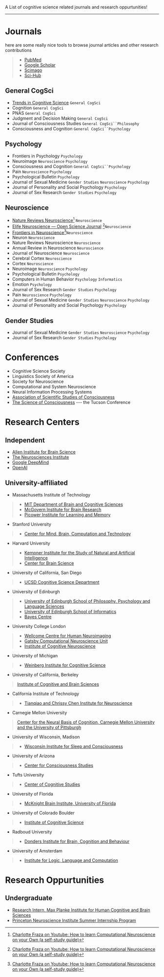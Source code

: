 A List of cognitive science related journals and research oppurtunities! 
___
# Journals
here are some really nice tools to browse journal articles and other research contributions
> * [PubMed](https://pubmed.ncbi.nlm.nih.gov/)
> * [Google Scholar](https://scholar.google.com/)
> * [Scimago](https://www.scimagojr.com/)
> * [Sci-Hub](https://sci-hub.se/)

## General CogSci
* [Trends in Cognitive Science](https://www.cell.com/trends/cognitive-sciences/home) `General CogSci`
* Cognition `General CogSci`
* PNAS `General CogSci`
* Judgment and Decision Making `General CogSci`
* Journal of Consciousness Studies `General CogSci``Philosophy`
* Consciousness and Cognition `General CogSci``Psychology`

## Psychology
* Frontiers in Psychology `Psychology`
* Neuroimage `Neuroscience` `Psychology`
* Consciousness and Cognition `General CogSci``Psychology`
* Pain `Neuroscience` `Psychology`
* Psychological Bulletin `Psychology`
* Journal of Sexual Medicine `Gender Studies` `Neuroscience` `Psychology`
* Journal of Personality and Social Psychology `Psychology`
* Journal of Sex Research `Gender Studies` `Psychology`

## Neuroscience
* [Nature Reviews Neuroscience](https://www.nature.com/nrn/)[^1] `Neuroscience`
* [Elife Neuroscience — Open Science Journal](https://elifesciences.org/subjects/neuroscience) [^1]`Neuroscience`
* [Frontiers in Neuroscience](https://www.frontiersin.org/journals/neuroscience)[^1]`Neuroscience`
* Neuron `Neuroscience`
* Nature Reviews Neuroscience `Neuroscience`
* Annual Review in Neuroscience `Neuroscience`
* Journal of Neuroscience `Neuroscience`
* Cerebral Cortex `Neuroscience`
* Cortex `Neuroscience`
* Neuroimage `Neuroscience` `Psychology`
* Psychological Bulletin `Psychology`
* Computers in Human Behavior `Psychology` `Informatics`
* Emotion `Psychology`
* Journal of Sex Research `Gender Studies` `Psychology`
* Pain `Neuroscience` `Psychology`
* Journal of Sexual Medicine `Gender Studies` `Neuroscience` `Psychology`
* Journal of Personality and Social Psychology `Psychology`

## Gender Studies
* Journal of Sexual Medicine `Gender Studies` `Neuroscience` `Psychology`
* Journal of Sex Research `Gender Studies` `Psychology`

# Conferences
* Cognitive Science Society
* Linguistics Society of America
* Society for Neuroscience
* Computational and System Neuroscience
* Neural Information Processing Systems
* [Association of Scientific Studies of Consciousness](https://theassc.org/)
* [The Science of Consciousness](https://consciousness.arizona.edu/science-consciousness-conference) --- the Tucson Conference

# Research Centers
## Independent
* [Allen Institute for Brain Science](https://alleninstitute.org/)
* [The Neurosciences Institute](https://nsi.wegall.net/)
* [Google DeepMind](https://www.deepmind.com/)
* [OpenAI](https://openai.com/)

## University-affiliated
* Massachusetts Institute of Technology
> * [MIT Department of Brain and Cognitive Sciences](https://bcs.mit.edu/)
> * [McGovern Institute for Brain Research](https://mcgovern.mit.edu/)
> * [Picower Institute for Learning and Memory](https://picower.mit.edu/)
* Stanford University
> * [Center for Mind, Brain, Computation and Technology](https://neuroscience.stanford.edu/mbct/home)
* Harvard University
> * [Kempner Institute for the Study of Natural and Artificial Intelligence](https://www.harvard.edu/kempner-institute/)
> * [Center for Brain Science](https://cbs.fas.harvard.edu/)
* University of California, San Diego
> * [UCSD Cognitive Science Department](https://cogsci.ucsd.edu/)
* University of Edinburgh 
> * [University of Edinburgh School of Philosophy, Psychology and Language Sciences](https://www.ed.ac.uk/ppls)
> * [University of Edinburgh School of Informatics](https://www.ed.ac.uk/informatics)
> * [Bayes Centre](https://www.ed.ac.uk/bayes)
* University College London
> * [Wellcome Centre for Human Neuroimaging](https://www.fil.ion.ucl.ac.uk/)
> * [Gatsby Computational Neuroscience Unit](https://www.ucl.ac.uk/gatsby/)
> * [Institute of Cognitive Neuroscience](https://www.ucl.ac.uk/icn)
* University of Michigan
> * [Weinberg Institute for Cognitive Science](https://lsa.umich.edu/weinberginstitute)
* University of California, Berkeley
> [Institute of Cognitive and Brain Sciences](https://icbs.berkeley.edu/)
* California Institute of Technology
> * [Tianqiao and Chrissy Chen Institute for Neuroscience](https://neuroscience.caltech.edu/)
* Carnegie Mellon University
> [Center for the Neural Basis of Cognition, Carnegie Mellon University and the University of Pittsburgh](https://www.cnbc.cmu.edu/)
* University of Wisconsin, Madison
> * [Wisconsin Institute for Sleep and Consciousness](https://sleep-and-consciousness.wisc.edu/)
* University of Arizona
> * [Center for Consciousness Studies](https://consciousness.arizona.edu/)
* Tufts University
> * [Center of Cognitive Studies](https://ase.tufts.edu/cogstud/)
* University of Florida
> * [McKnight Brain Institute, University of Florida](https://mbi.ufl.edu/)
* University of Colorado Boulder
> * [Institute of Cognitive Science](https://www.colorado.edu/ics/)
* Radboud University
> * [Donders Institute for Brain, Cognition and Behaviour](https://www.ru.nl/donders/)
* University of Amsterdam
> * [Institute for Logic, Language and Computation](https://www.illc.uva.nl/)


# Research Oppurtunities

## Undergraduate
* [Research Intern, Max Planke Institute for Human Cognitive and Brain Sciences](https://www.cbs.mpg.de/career/internships)
* [Princeton Neuroscience Institute Summer Internship Program](https://undergraduateresearch.princeton.edu/programs/summer-programs/princeton-neuroscience-institute-summer-internship-program)


[^1]:[Charlotte Fraza on Youtube: How to learn Computational Neuroscience on your Own (a self-study guide)](https://www.youtube.com/watch?v=MhF3R_0LWbk)
